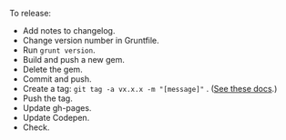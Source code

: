 To release:

- Add notes to changelog.
- Change version number in Gruntfile.
- Run `grunt version`.
- Build and push a new gem.
- Delete the gem.
- Commit and push.
- Create a tag: `git tag -a vx.x.x -m "[message]"` . ([See these docs](http://git-scm.com/book/en/Git-Basics-Tagging).)
- Push the tag.
- Update gh-pages.
- Update Codepen.
- Check.